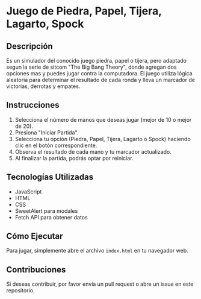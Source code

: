 # Juego de Piedra, Papel, Tijera, Lagarto, Spock

## Descripción
Es un simulador del conocido juego piedra, papel o tijera, pero adaptado segun la serie de sitcom "The Big Bang Theory",
donde agregan dos opciones mas y puedes jugar contra la computadora. El juego utiliza lógica aleatoria para determinar el resultado de cada ronda y lleva un marcador de victorias, derrotas y empates.

## Instrucciones
1. Selecciona el número de manos que deseas jugar (mejor de 10 o mejor de 20).
2. Presiona "Iniciar Partida".
3. Selecciona tu opción (Piedra, Papel, Tijera, Lagarto o Spock) haciendo clic en el botón correspondiente.
4. Observa el resultado de cada mano y tu marcador actualizado.
5. Al finalizar la partida, podrás optar por reiniciar.

## Tecnologías Utilizadas
- JavaScript
- HTML
- CSS
- SweetAlert para modales
- Fetch API para obtener datos

## Cómo Ejecutar
Para jugar, simplemente abre el archivo `index.html` en tu navegador web.

## Contribuciones
Si deseas contribuir, por favor envía un pull request o abre un issue en este repositorio.